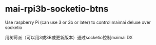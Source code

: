 # mai-rpi3b-socketio-btns
Use raspberry Pi (can use 3 or 3b or later) to control maimai deluxe over socketio

用树莓派（可以用3或3B或更新版本）通过socketio控制maimai DX
